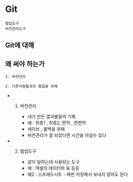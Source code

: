 # Git
	협업도구
	버전관리도구

## Git에 대해

## 왜 써야 하는가
	1. 버전관리

	2. 다른사람들과의 협업을 위해


* 1) 버전관리

		- 내가 만든 결과물들의 기록
		- 예 : 최종1 , 최종2, 찐막 , 찐찐막
		- 세이브 , 롤백을 위해
		- 버전관리가 잘 되었다면 시간을 아낄수 있다

* 2) 협업도구

		- 같이 일하는데 사용되는 도구
		- 예 : 엑셀의 데이터와 표 등등
		- 예2 : 스프레드시트 - 매번 저장해서 보내지 않아도 된다
	